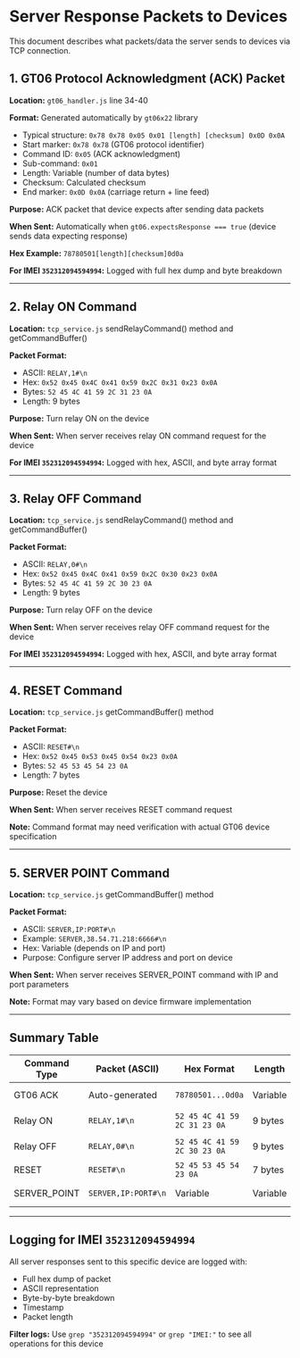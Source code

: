 # Server Response Packets to Devices

This document describes what packets/data the server sends to devices via TCP connection.

## 1. GT06 Protocol Acknowledgment (ACK) Packet

**Location:** `gt06_handler.js` line 34-40

**Format:** Generated automatically by `gt06x22` library
- Typical structure: `0x78 0x78 0x05 0x01 [length] [checksum] 0x0D 0x0A`
- Start marker: `0x78 0x78` (GT06 protocol identifier)
- Command ID: `0x05` (ACK acknowledgment)
- Sub-command: `0x01`
- Length: Variable (number of data bytes)
- Checksum: Calculated checksum
- End marker: `0x0D 0x0A` (carriage return + line feed)

**Purpose:** ACK packet that device expects after sending data packets

**When Sent:** Automatically when `gt06.expectsResponse === true` (device sends data expecting response)

**Hex Example:** `78780501[length][checksum]0d0a`

**For IMEI `352312094594994`:** Logged with full hex dump and byte breakdown

---

## 2. Relay ON Command

**Location:** `tcp_service.js` sendRelayCommand() method and getCommandBuffer()

**Packet Format:**
- ASCII: `RELAY,1#\n`
- Hex: `0x52 0x45 0x4C 0x41 0x59 0x2C 0x31 0x23 0x0A`
- Bytes: `52 45 4C 41 59 2C 31 23 0A`
- Length: 9 bytes

**Purpose:** Turn relay ON on the device

**When Sent:** When server receives relay ON command request for the device

**For IMEI `352312094594994`:** Logged with hex, ASCII, and byte array format

---

## 3. Relay OFF Command

**Location:** `tcp_service.js` sendRelayCommand() method and getCommandBuffer()

**Packet Format:**
- ASCII: `RELAY,0#\n`
- Hex: `0x52 0x45 0x4C 0x41 0x59 0x2C 0x30 0x23 0x0A`
- Bytes: `52 45 4C 41 59 2C 30 23 0A`
- Length: 9 bytes

**Purpose:** Turn relay OFF on the device

**When Sent:** When server receives relay OFF command request for the device

**For IMEI `352312094594994`:** Logged with hex, ASCII, and byte array format

---

## 4. RESET Command

**Location:** `tcp_service.js` getCommandBuffer() method

**Packet Format:**
- ASCII: `RESET#\n`
- Hex: `0x52 0x45 0x53 0x45 0x54 0x23 0x0A`
- Bytes: `52 45 53 45 54 23 0A`
- Length: 7 bytes

**Purpose:** Reset the device

**When Sent:** When server receives RESET command request

**Note:** Command format may need verification with actual GT06 device specification

---

## 5. SERVER POINT Command

**Location:** `tcp_service.js` getCommandBuffer() method

**Packet Format:**
- ASCII: `SERVER,IP:PORT#\n`
- Example: `SERVER,38.54.71.218:6666#\n`
- Hex: Variable (depends on IP and port)
- Purpose: Configure server IP address and port on device

**When Sent:** When server receives SERVER_POINT command with IP and port parameters

**Note:** Format may vary based on device firmware implementation

---

## Summary Table

| Command Type | Packet (ASCII) | Hex Format | Length | Purpose |
|--------------|----------------|------------|--------|---------|
| GT06 ACK | Auto-generated | `78780501...0d0a` | Variable | Acknowledge device data |
| Relay ON | `RELAY,1#\n` | `52 45 4C 41 59 2C 31 23 0A` | 9 bytes | Turn relay ON |
| Relay OFF | `RELAY,0#\n` | `52 45 4C 41 59 2C 30 23 0A` | 9 bytes | Turn relay OFF |
| RESET | `RESET#\n` | `52 45 53 45 54 23 0A` | 7 bytes | Reset device |
| SERVER_POINT | `SERVER,IP:PORT#\n` | Variable | Variable | Configure server |

---

## Logging for IMEI `352312094594994`

All server responses sent to this specific device are logged with:
- Full hex dump of packet
- ASCII representation
- Byte-by-byte breakdown
- Timestamp
- Packet length

**Filter logs:** Use `grep "352312094594994"` or `grep "IMEI:"` to see all operations for this device

